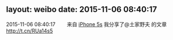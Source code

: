 layout: weibo
date: 2015-11-06 08:40:17
---
<meta name="referrer" content="no-referrer" />

2015-11-06 08:40:17  &nbsp;&nbsp;&nbsp;&nbsp;&nbsp;&nbsp; 来自 <a href="sinaweibo://customweibosource" rel="nofollow">iPhone 5s</a>
我分享了@土家野夫 的文章 http://t.cn/RUa14s5 ​​​
